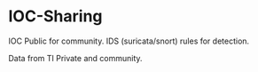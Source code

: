 # IOC-Sharing
IOC Public for community.
IDS (suricata/snort) rules for detection.

Data from TI Private and community.
